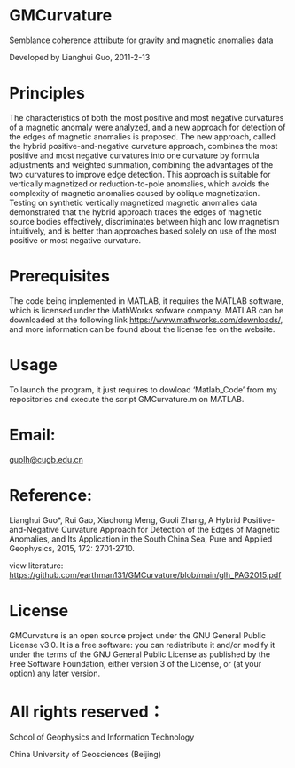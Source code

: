 # GMCurvature

Semblance coherence attribute for gravity and magnetic anomalies data

Developed by Lianghui Guo, 2011-2-13

# Principles

The characteristics of both the most positive and most negative curvatures of a magnetic anomaly were analyzed, and a new approach for detection of the edges of magnetic anomalies is proposed. The new approach, called the hybrid positive-and-negative curvature approach, combines the most positive and most negative curvatures into one curvature by formula adjustments and weighted summation, combining the advantages of the two curvatures to improve edge detection. This approach is suitable for vertically magnetized or reduction-to-pole anomalies, which avoids the complexity of magnetic anomalies caused by oblique magnetization. Testing on synthetic vertically magnetized magnetic anomalies data demonstrated that the hybrid approach traces the edges of magnetic source bodies effectively, discriminates between high and low magnetism intuitively, and is better than approaches based solely on use of the most positive or most negative curvature. 

# Prerequisites

The code being implemented in MATLAB, it requires the MATLAB software, which is licensed under the MathWorks sofware company. MATLAB can be downloaded at the following link https://www.mathworks.com/downloads/, and more information can be found about the license fee on the website.

# Usage

To launch the program, it just requires to dowload ‘Matlab_Code’ from my repositories and execute the script GMCurvature.m on MATLAB. 

# Email:

guolh@cugb.edu.cn

# Reference: 

Lianghui Guo*, Rui Gao, Xiaohong Meng, Guoli Zhang, A Hybrid Positive-and-Negative Curvature Approach for Detection of the Edges of Magnetic Anomalies, and Its Application in the South China Sea, Pure and Applied Geophysics, 2015, 172: 2701-2710.

view literature: https://github.com/earthman131/GMCurvature/blob/main/glh_PAG2015.pdf

# License

GMCurvature is an open source project under the GNU General Public License v3.0. It is a free software: you can redistribute it and/or modify it under the terms of the GNU General Public License as published by the Free Software Foundation, either version 3 of the License, or (at your option) any later version.

# All rights reserved：

School of Geophysics and Information Technology

China University of Geosciences (Beijing)
